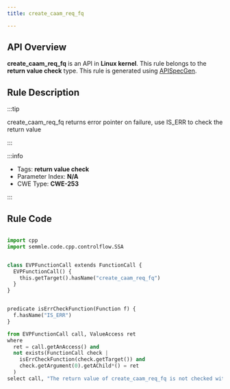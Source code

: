 ```yaml
---
title: create_caam_req_fq

---
```



## API Overview
**create_caam_req_fq** is an API in **Linux kernel**. This rule belongs to the **return value check** type. This rule is generated using [APISpecGen](../../tools/APISpecGen).
## Rule Description

:::tip

create_caam_req_fq returns error pointer on failure, use IS_ERR to check the return value

:::

:::info

- Tags: **return value check**
- Parameter Index: **N/A**
- CWE Type: **CWE-253**

:::

## Rule Code
```python

import cpp
import semmle.code.cpp.controlflow.SSA


class EVPFunctionCall extends FunctionCall {
  EVPFunctionCall() {
    this.getTarget().hasName("create_caam_req_fq")
  }
}


predicate isErrCheckFunction(Function f) {
  f.hasName("IS_ERR") 
}

from EVPFunctionCall call, ValueAccess ret
where
  ret = call.getAnAccess() and
  not exists(FunctionCall check |
    isErrCheckFunction(check.getTarget()) and
    check.getArgument(0).getAChild*() = ret
  )
select call, "The return value of create_caam_req_fq is not checked with IS_ERR."
    
```